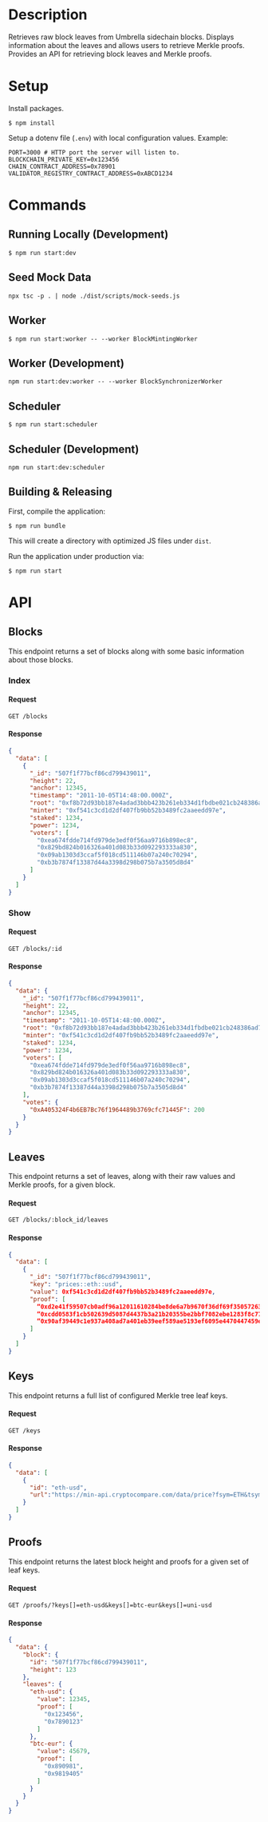 # Description

Retrieves raw block leaves from Umbrella sidechain blocks.
Displays information about the leaves and allows users to retrieve Merkle proofs.
Provides an API for retrieving block leaves and Merkle proofs.

# Setup
Install packages.

```
$ npm install
```

Setup a dotenv file (`.env`) with local configuration values. Example:

```
PORT=3000 # HTTP port the server will listen to.
BLOCKCHAIN_PRIVATE_KEY=0x123456
CHAIN_CONTRACT_ADDRESS=0x78901
VALIDATOR_REGISTRY_CONTRACT_ADDRESS=0xABCD1234
```

# Commands
## Running Locally (Development)
```shell script
$ npm run start:dev
```

## Seed Mock Data
```shell script
npx tsc -p . | node ./dist/scripts/mock-seeds.js
```

## Worker
```shell script
$ npm run start:worker -- --worker BlockMintingWorker
```

## Worker (Development)
```shell script
npm run start:dev:worker -- --worker BlockSynchronizerWorker 
```

## Scheduler
```shell script
$ npm run start:scheduler
```

## Scheduler (Development)
```shell script
npm run start:dev:scheduler
```

## Building & Releasing
First, compile the application:
```shell script
$ npm run bundle
```

This will create a directory with optimized JS files under `dist`.

Run the application under production via:

```shell script
$ npm run start
```

# API
## Blocks
This endpoint returns a set of blocks along with some basic information about those blocks.

### Index
#### Request
```
GET /blocks
```

#### Response
```json
{
  "data": [
    {
      "_id": "507f1f77bcf86cd799439011",
      "height": 22,
      "anchor": 12345,
      "timestamp": "2011-10-05T14:48:00.000Z",
      "root": "0xf8b72d93bb187e4adad3bbb423b261eb334d1fbdbe021cb248386ad7e39da9df",
      "minter": "0xf541c3cd1d2df407fb9bb52b3489fc2aaeedd97e",
      "staked": 1234,
      "power": 1234,
      "voters": [
        "0xea674fdde714fd979de3edf0f56aa9716b898ec8",
        "0x829bd824b016326a401d083b33d092293333a830",
        "0x09ab1303d3ccaf5f018cd511146b07a240c70294",
        "0xb3b7874f13387d44a3398d298b075b7a3505d8d4"
      ]
    }
  ]
}
```

### Show
#### Request
```
GET /blocks/:id
```

#### Response
```json
{
  "data": {
    "_id": "507f1f77bcf86cd799439011",
    "height": 22,
    "anchor": 12345,
    "timestamp": "2011-10-05T14:48:00.000Z",
    "root": "0xf8b72d93bb187e4adad3bbb423b261eb334d1fbdbe021cb248386ad7e39da9df",
    "minter": "0xf541c3cd1d2df407fb9bb52b3489fc2aaeedd97e",
    "staked": 1234,
    "power": 1234,
    "voters": [
      "0xea674fdde714fd979de3edf0f56aa9716b898ec8",
      "0x829bd824b016326a401d083b33d092293333a830",
      "0x09ab1303d3ccaf5f018cd511146b07a240c70294",
      "0xb3b7874f13387d44a3398d298b075b7a3505d8d4"
    ],
    "votes": {
      "0xA405324F4b6EB7Bc76f1964489b3769cfc71445F": 200
    }
  }
}
```

## Leaves
This endpoint returns a set of leaves, along with their raw values and Merkle proofs, for a given block.

#### Request
```
GET /blocks/:block_id/leaves
```

#### Response
```json
{
  "data": [
    {
      "_id": "507f1f77bcf86cd799439011",
      "key": "prices::eth::usd",
      "value": 0xf541c3cd1d2df407fb9bb52b3489fc2aaeedd97e,
      "proof": [
        “0xd2e41f59507cb0adf96a12011610284be8de6a7b9670f36df69f3505726382c7”,
        “0xcdd0583f1cb502639d5087d4437b3a21b20355be2bbf7082ebe1283f8c77ee22”,
        “0x90af39449c1e937a408ad7a401eb39eef589ae5193ef6095e4470447459ee6e0”,
      ]
    }
  ]
}
```

## Keys
This endpoint returns a full list of configured Merkle tree leaf keys.

#### Request
```
GET /keys
```

#### Response
```json
{
  "data": [
    {
      "id": "eth-usd",
      "url":"https://min-api.cryptocompare.com/data/price?fsym=ETH&tsyms=USD"
    }
  ]
}
```

## Proofs
This endpoint returns the latest block height and proofs for a given set of leaf keys.

#### Request
```
GET /proofs/?keys[]=eth-usd&keys[]=btc-eur&keys[]=uni-usd
```

#### Response
```json
{
  "data": {
    "block": {
      "id": "507f1f77bcf86cd799439011",
      "height": 123
    },
    "leaves": {
      "eth-usd": {
        "value": 12345,
        "proof": [
          "0x123456",
          "0x7890123"
        ]
      },
      "btc-eur": {
        "value": 45679,
        "proof": [
          "0x890981",
          "0x9819405"
        ]
      }
    }
  }
}
```
